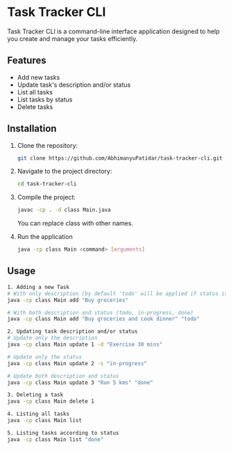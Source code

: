 # Task Tracker CLI

Task Tracker CLI is a command-line interface application designed to help you create and manage your tasks efficiently.

## Features

- Add new tasks 
- Update task's description and/or status
- List all tasks
- List tasks by status
- Delete tasks

## Installation

1. Clone the repository:
    ```sh
    git clone https://github.com/AbhimanyuPatidar/task-tracker-cli.git
    ```
2. Navigate to the project directory:
    ```sh
    cd task-tracker-cli
    ```
3. Compile the project:
    ```sh
    javac -cp . -d class Main.java
    ```
    You can replace class with other names.
    
4. Run the application
    ```sh
    java -cp class Main <command> [arguments]

## Usage
```sh
1. Adding a new Task
# With only description (by default 'todo' will be applied if status is not provided or is invalid)
java -cp class Main add "Buy groceries"

# With both description and status (todo, in-progress, done)
java -cp class Main add "Buy groceries and cook dinner" "todo"

2. Updating task description and/or status
# Update only the description
java -cp class Main update 1 -d "Exercise 30 mins"

# Update only the status
java -cp class Main update 2 -s "in-progress"

# Update both description and status
java -cp class Main update 3 "Run 5 kms" "done"

3. Deleting a task
java -cp class Main delete 1

4. Listing all tasks
java -cp class Main list

5. Listing tasks according to status
java -cp class Main list "done"
```

